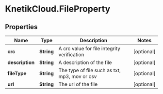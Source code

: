 # KnetikCloud.FileProperty

## Properties
Name | Type | Description | Notes
------------ | ------------- | ------------- | -------------
**crc** | **String** | A crc value for file integrity verification | [optional] 
**description** | **String** | A description of the file | [optional] 
**fileType** | **String** | The type of file such as txt, mp3, mov or csv | [optional] 
**url** | **String** | The url of the file | [optional] 


